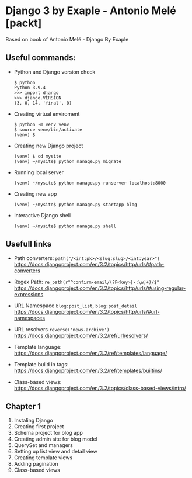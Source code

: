 # Django 3 by Exaple - Antonio Melé [packt]
Based on book of Antonio Melé -  Django By Exaple

## Useful commands:
* Python and Django version check
    ```shell
    $ python
    Python 3.9.4
    >>> import django
    >>> django.VERSION
    (3, 0, 14, 'final', 0)
    ```
  
* Creating virtual enviroment
    ```shell
    $ python -m venv venv
    $ source venv/bin/activate
    (venv) $
    ```
  
* Creating new Django project
    ```shell
    (venv) $ cd mysite
    (venv) ~/mysite$ python manage.py migrate
    ```
  
* Running local server
    ```shell
    (venv) ~/mysite$ python manage.py runserver localhost:8000
    ```
    
* Creating new app
    ```shell
    (venv) ~/mysite$ python manage.py startapp blog
    ```
  
* Interactive Django shell
  ```shell
  (venv) ~/mysite$ python manage.py shell
  ```
  
## Usefull links
* Path converters: `path("/<int:pk>/<slug:slug>/<int:year>")` \
https://docs.djangoproject.com/en/3.2/topics/http/urls/#path-converters
  
* Regex Path: `re_path(r"^confirm-email/(?P<key>[-:\w]+)/$"` \
https://docs.djangoproject.com/en/3.2/topics/http/urls/#using-regular-expressions
  
* URL Namespace `blog:post_list`, `blog:post_detail` \
https://docs.djangoproject.com/en/3.2/topics/http/urls/#url-namespaces

* URL resolvers `reverse('news-archive')` \
https://docs.djangoproject.com/en/3.2/ref/urlresolvers/
  
* Template language: \
https://docs.djangoproject.com/en/3.2/ref/templates/language/
  
* Template build in tags: \
https://docs.djangoproject.com/en/3.2/ref/templates/builtins/
  
* Class-based views: \
https://docs.djangoproject.com/en/3.2/topics/class-based-views/intro/
  

## Chapter 1
1. Instaling Django
2. Creating first project
3. Schema project for blog app
4. Creating admin site for blog model
5. QuerySet and managers
6. Setting up list view and detail view
7. Creating template views
8. Adding pagination
9. Class-based views